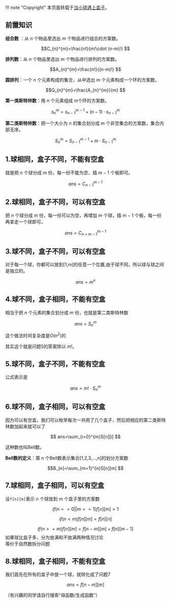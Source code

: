 !!! note "Copyright"
    本页面转载于[当小球遇上盒子](https://www.luogu.com.cn/blog/chengni5673/dang-xiao-qiu-yu-shang-he-zi)。

## 前置知识

**组合数** ：从 $n$ 个物品里选出 $m$ 个物品进行组合的方案数。

$$C_{n}^{m}=\frac{n!}{m!\cdot (n-m)!}
$$


**排列数**：从 $n$ 个物品里选出 $m$ 个物品进行排列的方案数。

$$A_{n}^{m}=\frac{n!}{(n-m)!}
$$


**圆排列**：一个 $n$ 个元素构成的集合，从中选出 $m$ 个元素构成一个环的方案数。

$$Q_{n}^{m}=\frac{A_{n}^{m}}{m}
$$


**第一类斯特林数**：用 $n$ 个元素组成 $m$个环的方案数。

$$s_{n}^{m}=s_{n-1}^{m-1}+(n-1)\cdot s_{n-1}^{m}
$$


**第二类斯特林数**：把一个大小为 $n$ 的集合划分成 $m$ 个非空集合的方案数，集合内部无序。

$$S_{n}^{m}=S_{n-1}^{m-1}+m\cdot S_{n-1}^{m}
$$



## 1.球相同，盒子不同，不能有空盒

就是把 $n$ 个球分成 $m$ 份，每一份不能为空，插 $m−1$ 个板即可。

$$ans=C_{n-1}^{m-1}
$$


## 2.球相同，盒子不同，可以有空盒

把 $n$ 个球分成 $m$ 份，每一份可以为空，再增加 $m$ 个球，插 $m-1$ 个板，每一份再拿走一个球即可。

$$ans=C_{n+m-1}^{m-1}
$$


## 3.球不同，盒子不同，可以有空盒

对于每一个球，你都可以放到[1,m]的任意一个位置,由于球不同，所以球与球之间是独立的。

$$ans=m^{n}
$$



## 4.球不同，盒子相同，不能有空盒


相当于把 $n$ 个元素的集合划分成 $m$ 份，也就是第二类斯特林数

$$ans=S_{n}^{m}
$$

这个做法时间复杂度是$O(n^{2})$的

其实这个就是问题5的答案除以 $m!$。

## 5.球不同，盒子不同，不能有空盒

公式表示是

$$ans=m!\cdot S_n^m
$$



## 6.球不同，盒子相同，可以有空盒

因为可以有空盒，我们可以枚举每次一共用了几个盒子，然后把相应的第二类斯特林数加起来就可以了

$$ ans=\sum_{i=0}^{m}S[n][i]
$$

这种数也叫Bell数。

**Bell数的定义**：第 $n$ 个Bell数表示集合[1,2,3,...,n]的划分方案数

$$B_{n}=\sum_{m=1}^{n}S[n][m]
$$


## 7.球相同，盒子相同，可以有空盒

设`f[n][m]`表示 $n$ 个球放到 $m$ 个盒子里的方案数

$$if(n==0||m==1)      f[n][m]=1
$$

$$if(n < m)      f[n][m]=f[n][n]
$$

$$if(n>=m)      f[n][m]=f[n−m][m]+f[n][m−1]
$$
如果球比盒子多，分为放满和不放满两种情况讨论  
等价于自然数拆分问题


## 8.球相同，盒子相同，不能有空盒

我们首先在所有的盒子中放一个球，就转化成了问题7

$$ans=f[n−m][m]
$$
 

（有兴趣的同学请自行搜索“母函数/生成函数”）

